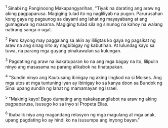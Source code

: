 <sup>1</sup>
Sinabi ng Panginoong Makapangyarihan, "Tiyak na darating ang araw ng aking pagpaparusa. Magiging tulad ito ng nagliliyab na pugon. Parurusahan kong gaya ng pagsunog sa dayami ang lahat ng mayayabang at ang gumagawa ng masama. Magiging tulad sila ng sinunog na kahoy na walang natirang sanga o ugat. 

<sup>2</sup>
Pero kayong may paggalang sa akin ay ililigtas ko gaya ng pagsikat ng araw na ang sinag nito ay nagbibigay ng kabutihan. At lulundag kayo sa tuwa, na parang mga guyang pinakawalan sa kulungan. 

<sup>3</sup>
Pagdating ng araw na isakatuparan ko na ang mga bagay na ito, lilipulin ninyo ang masasama na parang alikabok na tinatapakan. 

<sup>4</sup>
"Sundin ninyo ang Kautusang ibinigay ng aking lingkod na si Moises. Ang mga utos at mga tuntuning iyan ay ibinigay ko sa kanya doon sa Bundok ng Sinai upang sundin ng lahat ng mamamayan ng Israel. 

<sup>5</sup>
"Makinig kayo! Bago dumating ang nakakapangilabot na araw ng aking pagpaparusa, isusugo ko sa inyo si Propeta Elias. 

<sup>6</sup>
Ibabalik niya ang magandang relasyon ng mga magulang at mga anak, upang pagdating ko ay hindi ko na isusumpa ang inyong bayan."